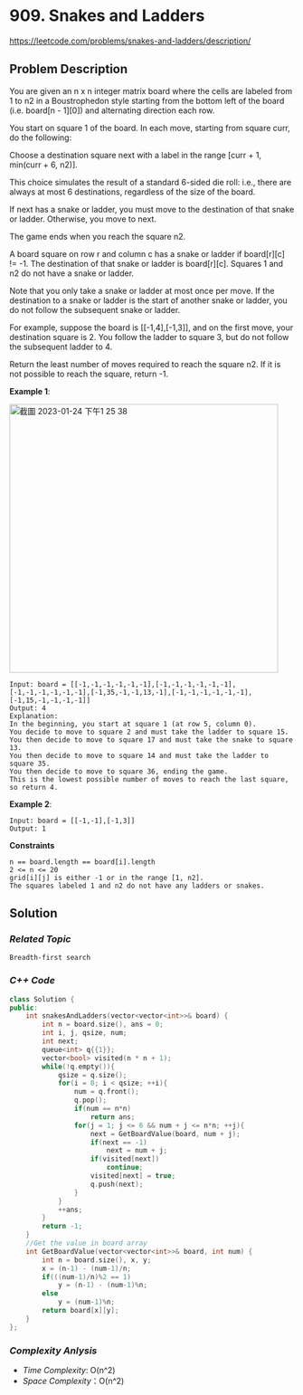# 909. Snakes and Ladders

https://leetcode.com/problems/snakes-and-ladders/description/

## Problem Description

You are given an n x n integer matrix board where the cells are labeled from 1 to n2 in a Boustrophedon style starting from the bottom left of the board (i.e. board[n - 1][0]) and alternating direction each row.

You start on square 1 of the board. In each move, starting from square curr, do the following:

Choose a destination square next with a label in the range [curr + 1, min(curr + 6, n2)].

This choice simulates the result of a standard 6-sided die roll: i.e., there are always at most 6 destinations, regardless of the size of the board.

If next has a snake or ladder, you must move to the destination of that snake or ladder. Otherwise, you move to next.

The game ends when you reach the square n2.

A board square on row r and column c has a snake or ladder if board[r][c] != -1. The destination of that snake or ladder is board[r][c]. Squares 1 and n2 do not have a snake or ladder.

Note that you only take a snake or ladder at most once per move. If the destination to a snake or ladder is the start of another snake or ladder, you do not follow the subsequent snake or ladder.

For example, suppose the board is [[-1,4],[-1,3]], and on the first move, your destination square is 2. You follow the ladder to square 3, but do not follow the subsequent ladder to 4.

Return the least number of moves required to reach the square n2. If it is not possible to reach the square, return -1.



**Example 1**:

<img width="475" alt="截圖 2023-01-24 下午1 25 38" src="https://user-images.githubusercontent.com/18256877/214218350-d8025b60-60ad-4513-8dae-8a40a47597fd.png">

```
Input: board = [[-1,-1,-1,-1,-1,-1],[-1,-1,-1,-1,-1,-1],[-1,-1,-1,-1,-1,-1],[-1,35,-1,-1,13,-1],[-1,-1,-1,-1,-1,-1],[-1,15,-1,-1,-1,-1]]
Output: 4
Explanation: 
In the beginning, you start at square 1 (at row 5, column 0).
You decide to move to square 2 and must take the ladder to square 15.
You then decide to move to square 17 and must take the snake to square 13.
You then decide to move to square 14 and must take the ladder to square 35.
You then decide to move to square 36, ending the game.
This is the lowest possible number of moves to reach the last square, so return 4.
```
**Example 2**:
```
Input: board = [[-1,-1],[-1,3]]
Output: 1
```
**Constraints**
```
n == board.length == board[i].length
2 <= n <= 20
grid[i][j] is either -1 or in the range [1, n2].
The squares labeled 1 and n2 do not have any ladders or snakes.
```

## Solution

### _Related Topic_
    Breadth-first search

### _C++ Code_
```cpp
class Solution {
public:
    int snakesAndLadders(vector<vector<int>>& board) {
        int n = board.size(), ans = 0;
        int i, j, qsize, num;
        int next;
        queue<int> q{{1}};
        vector<bool> visited(n * n + 1);
        while(!q.empty()){
            qsize = q.size();
            for(i = 0; i < qsize; ++i){
                num = q.front();
                q.pop();
                if(num == n*n)
                    return ans;
                for(j = 1; j <= 6 && num + j <= n*n; ++j){
                    next = GetBoardValue(board, num + j);
                    if(next == -1) 
                        next = num + j;
                    if(visited[next])
                        continue;
                    visited[next] = true;
                    q.push(next);
                }
            }
            ++ans;
        }
        return -1;
    }
    //Get the value in board array
    int GetBoardValue(vector<vector<int>>& board, int num) {
        int n = board.size(), x, y;
        x = (n-1) - (num-1)/n;
        if(((num-1)/n)%2 == 1)
            y = (n-1) - (num-1)%n;
        else
            y = (num-1)%n;
        return board[x][y];
    }
};

```

### _Complexity Anlysis_
- _Time Complexity_: O(n^2)
- _Space Complexity_：O(n^2)

